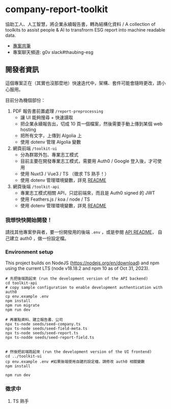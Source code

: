 # company-report-toolkit
協助工人、人工智慧，將企業永續報告書，轉為結構化資料 / A collection of toolkits to assist people &amp; AI to transfrorm ESG report into machine readable data.

- [專案共筆](https://g0v.hackmd.io/@ddio-io/open-csr-report)
- 專案聊天頻道: g0v slack#thaubing-esg

## 開發者資訊

這個專案正在（其實也沒那麼地）快速迭代中，架構、套件可能會隨時更改，請小心服用。

目前分為機個部份：

1. PDF 報告書前置處理 `/report-preprocessing`
   - 讓 UI 能夠搜尋 + 快速讀取
   - 把企業永續報告出，切成 10 頁一個檔案，然後需要手動上傳到某個 web hosting
   - 把所有文字，上傳到 Algolia 上
   - 使用 dotenv 管理 Algolia 變數
2. 網頁前端 `/toolkit-ui`
   - 分為群眾外包、專業志工模式
   - 目前主要在開發專業志工模式，需要用 Auth0 / Google 登入後，才可使用
   - 使用 Nuxt3 / Vue3 / TS （徵求 TS 熟手！）
   - 使用 dotenv 管理環境變數，詳見 [README](./toolkit-ui/README.md)
3. 網頁後端 `/toolkit-api`
   - 專業志工模式相關 API，只認前端來，而且是 Auth0 signed 的 JWT 
   - 使用 Feathers.js / koa / node / TS 
   - 使用 dotenv 管理環境變數，詳見 [README](./toolkit-api/README.md)

### 我想快快開始開發！

請找其他專案參與者，要一份開發用的後端 `.env` ，或是參閱 [API README](./toolkit-api/README.md)，
自己建立 auth0 ，做一份設定檔。

### Environment setup

This project builds on NodeJS (https://nodejs.org/en/download) and npm using the
current LTS (node v18.18.2 and npm 10 as of Oct 31, 2023).


```
# 先把後端跑起來 (run the development version of the API backend)
cd toolkit-api
# copy sample configuration to enable development authentication with auth0
cp env.example .env
npm install
npm run migrate
npm run dev

# 再塞點資料、建立報告書、公司
npx ts-node seeds/seed-company.ts
npx ts-node seeds/seed-field-meta.ts
npx ts-node seeds/seed-report.ts
npx ts-nodde seeds/seed-report-field.ts


# 然後把前端跑起來 (run the development version of the UI frontend)
cd ../toolkit-ui
cp env.example .env #如果後端使用自建的設定檔，請修改 auth0 相關變數
npm install

npm run dev
```

### 徵求中

1. TS 熟手
